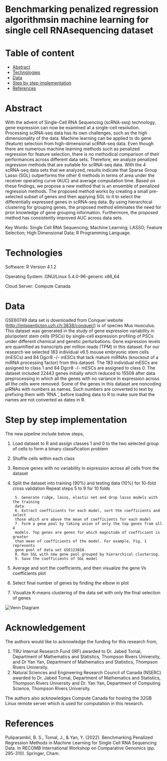 # Benchmarking penalized regression algorithmsin machine learning for single cell RNAsequencing dataset

# Table of content
* [Abstract](#abstract)
* [Technologies](#technologies)
* [Data](#data)
* [Step by step implementation](#step-by-step-implementation)
* [References](#references)


# Abstract

With the advent of Single-Cell RNA Sequencing (scRNA-seq) technology, gene expression can now be examined at a single-cell resolution. Processing scRNA-seq data has its own challenges, such as the high dimensionality of the data. Machine learning can be applied to do gene (feature) selection from high-dimensional scRNA-seq data. Even though there are numerous machine learning methods such as penalized regression for feature selection, there is no methodical comparison of their performances across different data sets. Therefore, we analyze penalized regression methods that are suitable for scRNA-seq data. With the 4 scRNA-seq data sets that we analyzed, results indicate that Sparse Group Lasso (SGL) outperforms the other 6 methods in terms of area under the receiver operating curve (AUC) and average computation time. Based on these findings, we propose a new method that is an ensemble of penalized regression methods. The proposed method works by creating a small pre-selected subset of genes and then applying SGL to it to select the differentially expressed genes in scRNA-seq data. By using hierarchical clustering for grouping genes, the proposed method eliminates the need for prior knowledge of gene grouping information. Furthermore, the proposed method has consistently improved AUC across data sets.

Key Words: Single Cell RNA Sequencing; Machine Learning; LASSO; Feature Selection; High Dimensional Data; R Programming Language.

# Technologies
Software: R Version 4.1.2

Operating System: GNU/Linux 5.4.0-96-generic x86_64

Cloud Server: Compute Canada

# Data
GSE60749 data set is downloaded from Conquer website (http://imlspenticton.uzh.ch:3838/conquer/) is of
species Mus musculus. This dataset was generated in the study of gene expression
variability in pluripotent stem cells (PSCs) by single-cell expression profiling of
PSCs under different chemical and genetic perturbations. Gene
expression levels are quantified as transcripts per million reads (TPM) in this
dataset. For our research we selected 183 individual v6.5 mouse embryonic stem
cells (mESCs) and 84 Dgcr8 -/- mESCs that lack mature miRNAs (knockout of
a miRNA processing factor) from this dataset. The 183 individual mESCs are
assigned to class 1 and 84 Dgcr8 -/- mESCs are assigned to class 0. The dataset
included 22443 genes initially which reduced to 15508 after data preprocessing
in which all the genes with no variance in expression across all the cells were
removed. Some of the genes in this dataset are noncoding piRNAs with numbers
as names. Such numbers are converted to text by prefixing them with ’RNA ’,
before loading data to R to make sure that the names are not converted as dates
in R.

# Step by step implementation
The new pipeline include below steps,

1. Load dataset to R and assign classes 1 and 0 to the two selected group of cells
to form a binary classification problem
2. Shuffle cells within each class
3. Remove genes with no variability in expression across all cells from the dataset
4. Split the dataset into training (90%) and testing data (10%) for 10-fold cross
validation
Repeat steps 5 to 9 for 10 folds

        5. Generate ridge, lasso, elastic net and drop lasso models with the training
        data
        6. Extract coefficients for each model, sort the coefficients and select
        those which are above the mean of coefficients for each model
        7. Form a gene pool by taking union of only the top genes from all 4
        models. Top genes are genes for which magnitude of coefficient is greater
        than mean of coefficients of the model. For example, Fig. 1 represents
        gene pool of data set GSE123818.
        8. Run SGL with new gene pool grouped by hierarchical clustering.
        9. Save the coefficients of SGL model
        
10. Average and sort the coefficients, and then visualize the gene Vs coefficients
plot
11. Select final number of genes by finding the elbow in plot
12. Visualize K-means clustering of the data set with only the final selection of
genes


![Venn Diagram](./bhavithry/Benchmarking-LASSO-R/venn_123818.png?raw=true "Fig 1")

# Acknowledgement
The authors would like to acknowledge the funding for this research from,
1. TRU Internal Research Fund (IRF) awarded to Dr. Jabed Tomal, Department
of Mathematics and Statistics, Thompson Rivers University, and
Dr Yan Yan, Department of Mathematics and Statistics, Thompson Rivers
University.
2. Natural Sciences and Engineering Research Council of Canada (NSERC)
awarded to Dr. Jabed Tomal, Department of Mathematics and Statistics, Thompson
Rivers University and Dr. Yan Yan, Department of Computing Science,
Thompson Rivers University.

The authors also acknowledges Compute Canada for hosting the 32GB Linux
remote server which is used for computation in this research.

# References
Puliparambil, B. S., Tomal, J., & Yan, Y. (2022). Benchmarking Penalized Regression Methods in Machine Learning for Single Cell RNA Sequencing Data. In RECOMB International Workshop on Comparative Genomics (pp. 295-310). Springer, Cham.
